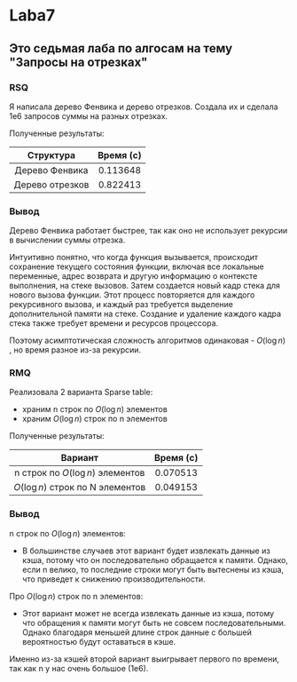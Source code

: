 # Laba7

## Это седьмая лаба по алгосам на тему "Запросы на отрезках"

### RSQ

Я написала дерево Фенвика и дерево отрезков. Создала их и сделала 1е6 запросов суммы на разных отрезках.

Полученные результаты:

|     Структура       |  Время (с) |
|:-------------------:|:----------:|
| Дерево Фенвика      |  0.113648  |
| Дерево отрезков     |  0.822413  |

### Вывод
Дерево Фенвика работает быстрее, так как оно не использует рекурсии в вычислении суммы отрезка.

Интуитивно понятно, что когда функция вызывается, происходит сохранение текущего состояния функции, включая все локальные переменные, адрес возврата и другую информацию о контексте выполнения, на стеке вызовов. Затем создается новый кадр стека для нового вызова функции. Этот процесс повторяется для каждого рекурсивного вызова, и каждый раз требуется выделение дополнительной памяти на стеке. Создание и удаление каждого кадра стека также требует времени и ресурсов процессора.

Поэтому асимптотическая сложность алгоритмов одинаковая - $O(\log n)$ , но время разное из-за рекурсии.

### RMQ
Реализовала 2 варианта Sparse table:
- храним n строк по $O(\log n)$ элементов
- храним $O(\log n)$ строк по n элементов

Полученные результаты:

|     Вариант                         |  Время (с) |
|:-----------------------------------:|:----------:|
| n строк по $O(\log n)$ элементов  |  0.070513  |
| $O(\log n)$ строк по N элементов  |  0.049153  |

### Вывод

n строк по $O(\log n)$ элементов:
- В большинстве случаев этот вариант будет извлекать данные из кэша, потому что он последовательно обращается к памяти. Однако, если n велико, то последние строки могут быть вытеснены из кэша, что приведет к снижению производительности.

Про $O(\log n)$ строк по n элементов:
- Этот вариант может не всегда извлекать данные из кэша, потому что обращения к памяти могут быть не совсем последовательными. Однако благодаря меньшей длине строк данные с большей вероятностью будут оставаться в кэше.

Именно из-за кэшей второй вариант выигрывает первого по времени, так как n у нас очень большое (1е6).



